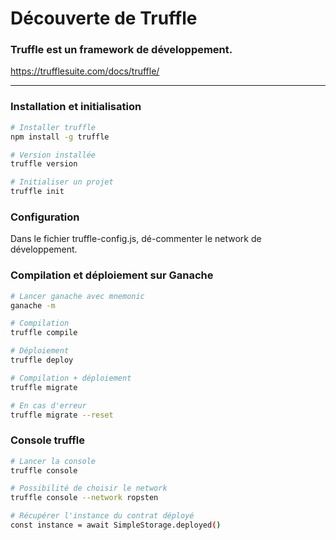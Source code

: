 # Découverte de Truffle
### Truffle est un framework de développement.
https://trufflesuite.com/docs/truffle/
___

### Installation et initialisation
```bash
# Installer truffle
npm install -g truffle

# Version installée
truffle version

# Initialiser un projet
truffle init
```

### Configuration
Dans le fichier truffle-config.js, dé-commenter le network de développement.

### Compilation et déploiement sur Ganache
```bash
# Lancer ganache avec mnemonic
ganache -m

# Compilation
truffle compile

# Déploiement
truffle deploy

# Compilation + déploiement
truffle migrate

# En cas d'erreur
truffle migrate --reset
```

### Console truffle
```bash
# Lancer la console
truffle console

# Possibilité de choisir le network
truffle console --network ropsten

# Récupérer l'instance du contrat déployé
const instance = await SimpleStorage.deployed()
```